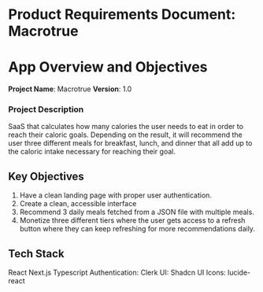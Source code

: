 # Product Requirements Document: Macrotrue

# App Overview and Objectives

**Project Name**: Macrotrue
**Version**: 1.0

### Project Description

SaaS that calculates how many calories the user needs to eat in order to reach their caloric goals. Depending on the result, it will recommend the user three different meals for breakfast, lunch, and dinner that all add up to the caloric intake necessary for reaching their goal.

## Key Objectives

1. Have a clean landing page with proper user authentication.
2. Create a clean, accessible interface
3. Recommend 3 daily meals fetched from a JSON file with multiple meals.
4. Monetize three different tiers where the user gets access to a refresh button where they can keep refreshing for more recommendations daily.

## Tech Stack

React
Next.js
Typescript
Authentication: Clerk
UI: Shadcn UI
Icons: lucide-react
